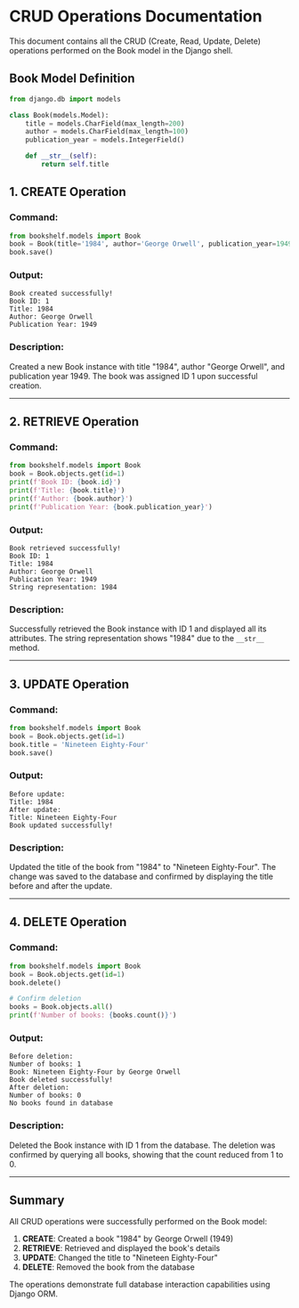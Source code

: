 # CRUD Operations Documentation

This document contains all the CRUD (Create, Read, Update, Delete) operations performed on the Book model in the Django shell.

## Book Model Definition

```python
from django.db import models

class Book(models.Model):
    title = models.CharField(max_length=200)
    author = models.CharField(max_length=100)
    publication_year = models.IntegerField()

    def __str__(self):
        return self.title
```

## 1. CREATE Operation

### Command:
```python
from bookshelf.models import Book
book = Book(title='1984', author='George Orwell', publication_year=1949)
book.save()
```

### Output:
```
Book created successfully!
Book ID: 1
Title: 1984
Author: George Orwell
Publication Year: 1949
```

### Description:
Created a new Book instance with title "1984", author "George Orwell", and publication year 1949. The book was assigned ID 1 upon successful creation.

---

## 2. RETRIEVE Operation

### Command:
```python
from bookshelf.models import Book
book = Book.objects.get(id=1)
print(f'Book ID: {book.id}')
print(f'Title: {book.title}')
print(f'Author: {book.author}')
print(f'Publication Year: {book.publication_year}')
```

### Output:
```
Book retrieved successfully!
Book ID: 1
Title: 1984
Author: George Orwell
Publication Year: 1949
String representation: 1984
```

### Description:
Successfully retrieved the Book instance with ID 1 and displayed all its attributes. The string representation shows "1984" due to the `__str__` method.

---

## 3. UPDATE Operation

### Command:
```python
from bookshelf.models import Book
book = Book.objects.get(id=1)
book.title = 'Nineteen Eighty-Four'
book.save()
```

### Output:
```
Before update:
Title: 1984
After update:
Title: Nineteen Eighty-Four
Book updated successfully!
```

### Description:
Updated the title of the book from "1984" to "Nineteen Eighty-Four". The change was saved to the database and confirmed by displaying the title before and after the update.

---

## 4. DELETE Operation

### Command:
```python
from bookshelf.models import Book
book = Book.objects.get(id=1)
book.delete()

# Confirm deletion
books = Book.objects.all()
print(f'Number of books: {books.count()}')
```

### Output:
```
Before deletion:
Number of books: 1
Book: Nineteen Eighty-Four by George Orwell
Book deleted successfully!
After deletion:
Number of books: 0
No books found in database
```

### Description:
Deleted the Book instance with ID 1 from the database. The deletion was confirmed by querying all books, showing that the count reduced from 1 to 0.

---

## Summary

All CRUD operations were successfully performed on the Book model:

1. **CREATE**: Created a book "1984" by George Orwell (1949)
2. **RETRIEVE**: Retrieved and displayed the book's details
3. **UPDATE**: Changed the title to "Nineteen Eighty-Four"
4. **DELETE**: Removed the book from the database

The operations demonstrate full database interaction capabilities using Django ORM.
